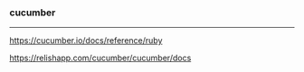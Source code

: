 
### cucumber
---

https://cucumber.io/docs/reference/ruby

https://relishapp.com/cucumber/cucumber/docs







